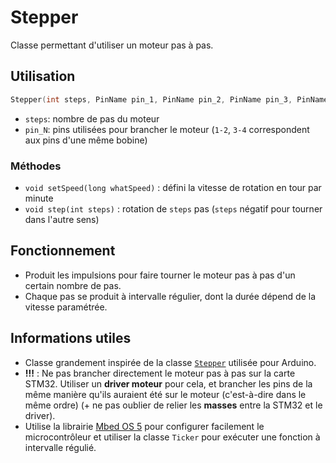 # Stepper

Classe permettant d'utiliser un moteur pas à pas.

## Utilisation

```cpp
Stepper(int steps, PinName pin_1, PinName pin_2, PinName pin_3, PinName pin_4);
```
- `steps`: nombre de pas du moteur
- `pin_N`: pins utilisées pour brancher le moteur (`1-2`, `3-4` correspondent aux pins d'une même bobine) 

### Méthodes
- `void setSpeed(long whatSpeed)` : défini la vitesse de rotation en tour par minute
- `void step(int steps)` : rotation de `steps` pas (`steps` négatif pour tourner dans l'autre sens)

## Fonctionnement
- Produit les impulsions pour faire tourner le moteur pas à pas d'un certain nombre de pas.
- Chaque pas se produit à intervalle régulier, dont la durée dépend de la vitesse paramétrée.

## Informations utiles
- Classe grandement inspirée de la classe [`Stepper`](https://github.com/arduino-libraries/Stepper/tree/master/src) utilisée pour Arduino.
- **!!!** : Ne pas brancher directement le moteur pas à pas sur la carte STM32. Utiliser un **driver moteur** pour cela, et brancher les pins de la même manière qu'ils auraient été sur le moteur (c'est-à-dire dans le même ordre) (+ ne pas oublier de relier les **masses** entre la STM32 et le driver).
- Utilise la librairie [Mbed OS 5](https://os.mbed.com/) pour configurer facilement le microcontrôleur et utiliser la classe `Ticker` pour exécuter une fonction à intervalle régulié.
